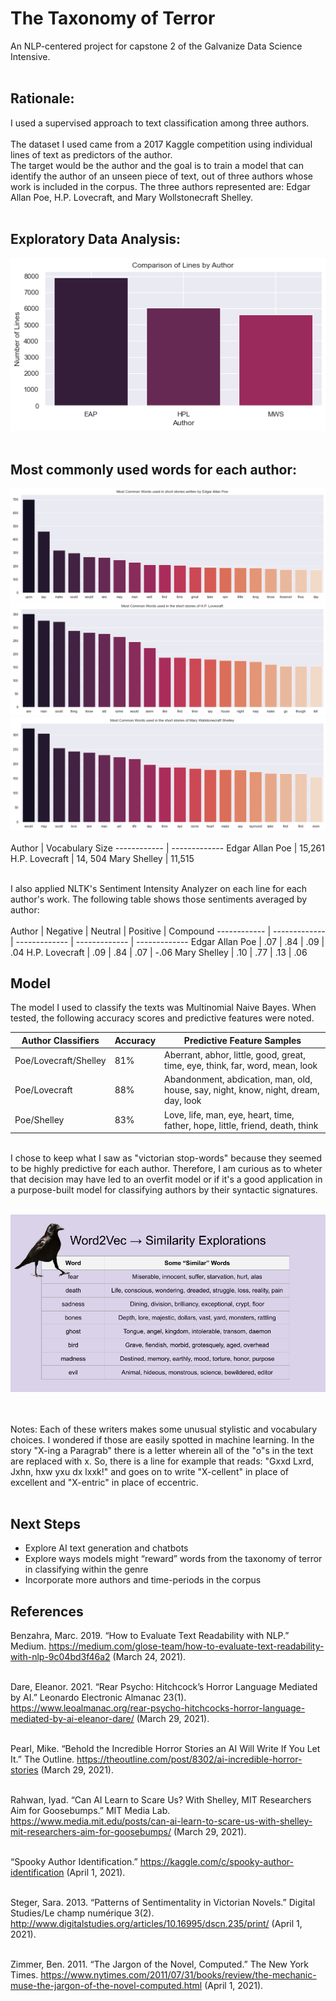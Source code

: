 # The Taxonomy of Terror
An NLP-centered project for capstone 2 of the Galvanize Data Science Intensive.<br><br>
## Rationale:


I used a supervised approach to text classification among three authors.<br><br>
The dataset I used came from a 2017 Kaggle competition using individual lines of text as predictors of the author. <br> The target would be the author and the goal is to train a model that can identify the author of an unseen piece of text, out of three authors whose work is included in the corpus. 
The three authors represented are: Edgar Allan Poe, H.P. Lovecraft, and Mary Wollstonecraft Shelley. 
<br><br>
## Exploratory Data Analysis:<br>
![Line Distribution](/images/lines_by_author.png)
<br><br>

## Most commonly used words for each author:
![Poe Words](/images/poe_words.png)
![Lovecraft Words](/images/lovecraft_words.png)
![Shelley Words](/images/shelley_words.png)
<br><br>
Author | Vocabulary Size
------------ | -------------
Edgar Allan Poe | 15,261
H.P. Lovecraft | 14, 504
Mary Shelley | 11,515
<br><br>

I also applied NLTK's Sentiment Intensity Analyzer on each line for each author's work. The following table shows those sentiments averaged by author: <br><br>
Author | Negative | Neutral | Positive | Compound
------------ | ------------- | ------------- | ------------- | ------------- 
Edgar Allan Poe | .07 | .84 | .09 | .04
H.P. Lovecraft | .09 | .84 | .07 | -.06
Mary Shelley | .10 | .77 | .13 | .06
<br>

## Model

The model I used to classify the texts was Multinomial Naive Bayes. When tested, the following accuracy scores and predictive features were noted. 

Author Classifiers | Accuracy | Predictive Feature Samples
------ | ----------| --------
Poe/Lovecraft/Shelley | 81% | Aberrant, abhor, little, good, great, time, eye, think, far, word, mean, look
Poe/Lovecraft | 88% | Abandonment, abdication, man, old, house, say, night, know, night, dream, day, look
Poe/Shelley | 83% | Love, life, man, eye, heart, time, father, hope, little, friend, death, think

<br>
I chose to keep what I saw as "victorian stop-words" because they seemed to be highly predictive for each author. Therefore, I am curious as to wheter that decision may have led to an overfit model or if it's a good application in a purpose-built model for classifying authors by their syntactic signatures. 
<br><br>

![Word2Vec Similarities](/images/wordvecs.png)

<br><br>
Notes: Each of these writers makes some unusual stylistic and vocabulary choices. I wondered if those are easily spotted in machine learning. In the story "X-ing a Paragrab" there is a letter wherein all of the "o"s in the text are replaced with x. So, there is a line for example that reads: "Gxxd Lxrd, Jxhn, hxw yxu dx lxxk!" and goes on to write "X-cellent" in place of excellent and "X-entric" in place of eccentric.  
<br>

## Next Steps
- Explore AI text generation and chatbots
- Explore ways models might “reward” words from the taxonomy of terror in classifying within the genre
- Incorporate more authors and time-periods in the corpus


## References 
Benzahra, Marc. 2019. “How to Evaluate Text Readability with NLP.” Medium. https://medium.com/glose-team/how-to-evaluate-text-readability-with-nlp-9c04bd3f46a2 (March 24, 2021). <br><br>

Dare, Eleanor. 2021. “Rear Psycho: Hitchcock’s Horror Language Mediated by AI.” Leonardo Electronic Almanac 23(1). https://www.leoalmanac.org/rear-psycho-hitchcocks-horror-language-mediated-by-ai-eleanor-dare/ (March 29, 2021).<br><br>


Pearl, Mike. “Behold the Incredible Horror Stories an AI Will Write If You Let It.” The Outline. https://theoutline.com/post/8302/ai-incredible-horror-stories (March 29, 2021). <br><br>

Rahwan, Iyad. “Can AI Learn to Scare Us? With Shelley, MIT Researchers Aim for Goosebumps.” MIT Media Lab. https://www.media.mit.edu/posts/can-ai-learn-to-scare-us-with-shelley-mit-researchers-aim-for-goosebumps/ (March 29, 2021). <br><br>

“Spooky Author Identification.” https://kaggle.com/c/spooky-author-identification (April 1, 2021). <br><br>

Steger, Sara. 2013. “Patterns of Sentimentality in Victorian Novels.” Digital Studies/Le champ numérique 3(2). http://www.digitalstudies.org/articles/10.16995/dscn.235/print/ (April 1, 2021). <br><br>

Zimmer, Ben. 2011. “The Jargon of the Novel, Computed.” The New York Times. https://www.nytimes.com/2011/07/31/books/review/the-mechanic-muse-the-jargon-of-the-novel-computed.html (April 1, 2021).
